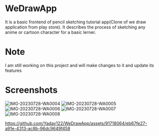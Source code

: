 # WeDrawApp
It is a basic frontend of pencil sketching tutorial app(Clone of we draw application from play store). It describes the process of sketching any anime or cartoon character for a basic lerner.
# Note
I am still working on this project and will make changes to it and update its features


# Screenshots


![IMG-20230728-WA0004](https://github.com/Yadav122/WeDrawApp/assets/91718064/66e9ee4a-c869-4d5e-bc73-c378784fbf71)
![IMG-20230728-WA0005](https://github.com/Yadav122/WeDrawApp/assets/91718064/e124ac0f-14ff-47bc-ae75-4fddffcec505)
![IMG-20230728-WA0006](https://github.com/Yadav122/WeDrawApp/assets/91718064/98fb1240-21ed-439a-a4e6-d9558d715e78)
![IMG-20230728-WA0007](https://github.com/Yadav122/WeDrawApp/assets/91718064/507cf6f9-f0c5-41f7-8619-a6dc5122b3d6)
![IMG-20230728-WA0008](https://github.com/Yadav122/WeDrawApp/assets/91718064/7184164c-1846-408f-9c63-2a161e6114b2)


https://github.com/Yadav122/WeDrawApp/assets/91718064/eb67fe27-a91e-4313-ac8b-96dc9649f458

